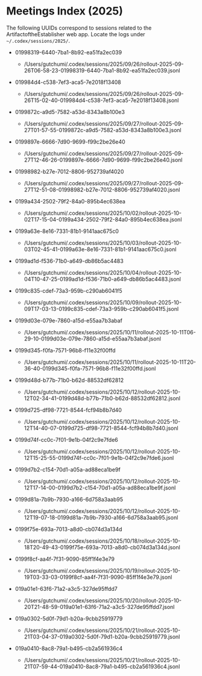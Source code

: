 # Meetings Index (2025)

The following UUIDs correspond to sessions related to the ArtifactoftheEstablisher web app. Locate the logs under `~/.codex/sessions/2025/`.

- 01998319-6440-7ba1-8b92-ea51fa2ec039
  - /Users/gutchumi/.codex/sessions/2025/09/26/rollout-2025-09-26T06-58-23-01998319-6440-7ba1-8b92-ea51fa2ec039.jsonl
- 019984d4-c538-7ef3-aca5-7e2018f13408
  - /Users/gutchumi/.codex/sessions/2025/09/26/rollout-2025-09-26T15-02-40-019984d4-c538-7ef3-aca5-7e2018f13408.jsonl
- 0199872c-a9d5-7582-a53d-8343a8b100e3
  - /Users/gutchumi/.codex/sessions/2025/09/27/rollout-2025-09-27T01-57-55-0199872c-a9d5-7582-a53d-8343a8b100e3.jsonl
- 0199897e-6666-7d90-9699-f99c2be26e40
  - /Users/gutchumi/.codex/sessions/2025/09/27/rollout-2025-09-27T12-46-26-0199897e-6666-7d90-9699-f99c2be26e40.jsonl
- 01998982-b27e-7012-8806-952739af4020
  - /Users/gutchumi/.codex/sessions/2025/09/27/rollout-2025-09-27T12-51-08-01998982-b27e-7012-8806-952739af4020.jsonl
- 0199a434-2502-79f2-84a0-895b4ec638ea
  - /Users/gutchumi/.codex/sessions/2025/10/02/rollout-2025-10-02T17-15-04-0199a434-2502-79f2-84a0-895b4ec638ea.jsonl
- 0199a63e-8e16-7331-81b1-9141aac675c0
  - /Users/gutchumi/.codex/sessions/2025/10/03/rollout-2025-10-03T02-45-41-0199a63e-8e16-7331-81b1-9141aac675c0.jsonl
- 0199ad1d-f536-71b0-a649-db86b5ac4483
  - /Users/gutchumi/.codex/sessions/2025/10/04/rollout-2025-10-04T10-47-25-0199ad1d-f536-71b0-a649-db86b5ac4483.jsonl
- 0199c835-cdef-73a3-959b-c290ab6041f5
  - /Users/gutchumi/.codex/sessions/2025/10/09/rollout-2025-10-09T17-03-13-0199c835-cdef-73a3-959b-c290ab6041f5.jsonl
- 0199d03e-079e-7860-a15d-e55aa7b3abaf
  - /Users/gutchumi/.codex/sessions/2025/10/11/rollout-2025-10-11T06-29-10-0199d03e-079e-7860-a15d-e55aa7b3abaf.jsonl
- 0199d345-f0fa-7571-96b8-f11e32f00ffd
  - /Users/gutchumi/.codex/sessions/2025/10/11/rollout-2025-10-11T20-36-40-0199d345-f0fa-7571-96b8-f11e32f00ffd.jsonl
- 0199d48d-b77b-71b0-b62d-88532df62812
  - /Users/gutchumi/.codex/sessions/2025/10/12/rollout-2025-10-12T02-34-41-0199d48d-b77b-71b0-b62d-88532df62812.jsonl
- 0199d725-df98-7721-8544-fcf94b8b7d40
  - /Users/gutchumi/.codex/sessions/2025/10/12/rollout-2025-10-12T14-40-07-0199d725-df98-7721-8544-fcf94b8b7d40.jsonl
- 0199d74f-cc0c-7f01-9e1b-04f2c9e7fde6
  - /Users/gutchumi/.codex/sessions/2025/10/12/rollout-2025-10-12T15-25-55-0199d74f-cc0c-7f01-9e1b-04f2c9e7fde6.jsonl
- 0199d7b2-c154-70d1-a05a-ad88eca1be9f
  - /Users/gutchumi/.codex/sessions/2025/10/12/rollout-2025-10-12T17-14-00-0199d7b2-c154-70d1-a05a-ad88eca1be9f.jsonl
- 0199d81a-7b9b-7930-a166-6d758a3aab95
  - /Users/gutchumi/.codex/sessions/2025/10/12/rollout-2025-10-12T19-07-18-0199d81a-7b9b-7930-a166-6d758a3aab95.jsonl
- 0199f75e-693a-7013-a8d0-cb074d3a134d
  - /Users/gutchumi/.codex/sessions/2025/10/18/rollout-2025-10-18T20-49-43-0199f75e-693a-7013-a8d0-cb074d3a134d.jsonl
- 0199f8cf-aa4f-7f31-9090-85ff1f4e3e79
  - /Users/gutchumi/.codex/sessions/2025/10/19/rollout-2025-10-19T03-33-03-0199f8cf-aa4f-7f31-9090-85ff1f4e3e79.jsonl
- 019a01e1-63f6-71a2-a3c5-327de95ffdd7
  - /Users/gutchumi/.codex/sessions/2025/10/20/rollout-2025-10-20T21-48-59-019a01e1-63f6-71a2-a3c5-327de95ffdd7.jsonl
- 019a0302-5d0f-79d1-b20a-9cbb25919779
  - /Users/gutchumi/.codex/sessions/2025/10/21/rollout-2025-10-21T03-04-37-019a0302-5d0f-79d1-b20a-9cbb25919779.jsonl

- 019a0410-8ac8-79a1-b495-cb2a561936c4
  - /Users/gutchumi/.codex/sessions/2025/10/21/rollout-2025-10-21T07-59-44-019a0410-8ac8-79a1-b495-cb2a561936c4.jsonl
